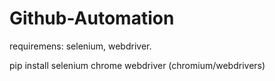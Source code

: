 # Github-Automation

requiremens: selenium, webdriver.

pip install selenium
chrome webdriver (chromium/webdrivers) 
